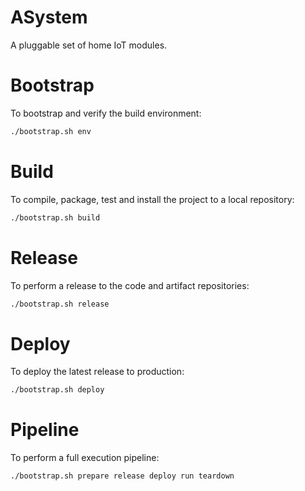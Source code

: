 # ASystem

A pluggable set of home IoT modules.

# Bootstrap

To bootstrap and verify the build environment:

```bash
./bootstrap.sh env
```

# Build

To compile, package, test and install the project to a local repository:

```bash
./bootstrap.sh build
```

# Release

To perform a release to the code and artifact repositories:

```bash
./bootstrap.sh release
```

# Deploy

To deploy the latest release to production:

```bash
./bootstrap.sh deploy
```

# Pipeline

To perform a full execution pipeline:

```bash
./bootstrap.sh prepare release deploy run teardown
```

